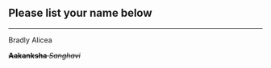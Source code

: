 ## Please list your name below
--------------------------------------------------------------------------------------------------------------------------------------
Bradly Alicea


~~**Aakanksha** _Sanghavi_~~
